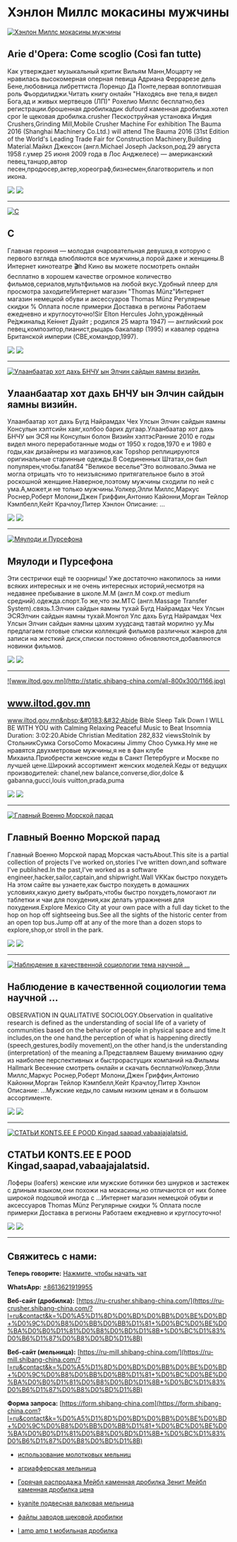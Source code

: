 # Хэнлон Миллс мокасины мужчины

<a href="https://swt.shibang-china.com/?l=ru&img&k=%D0%A5%D1%8D%D0%BD%D0%BB%D0%BE%D0%BD+%D0%9C%D0%B8%D0%BB%D0%BB%D1%81+%D0%BC%D0%BE%D0%BA%D0%B0%D1%81%D0%B8%D0%BD%D1%8B+%D0%BC%D1%83%D0%B6%D1%87%D0%B8%D0%BD%D1%8B" target="_blank">![Хэнлон Миллс мокасины мужчины](http://static.shibang-china.com/all-800x300/1001.jpg)</a>

## Arie d'Opera: Come scoglio (Cos&#236; fan tutte)
Как утверждает музыкальный критик Вильям Манн,Моцарту не нравилась высокомерная оперная певица Адриана Феррарезе дель Бене,любовница либреттиста Лоренцо Да Понте,первая воплотившая роль Фьордилиджи.Читать книгу онлайн &quot;Находясь вне тела,я видел Бога,ад и живых мертвецов (ЛП)&quot; Рохелио Миллс бесплатно,без регистрации.брошенная дробилкадик dufourd каменная дробилка.хотел cpor le щековая дробилка.crusher Пескоструйная установка Индия Crushers,Grinding Mill,Mobile Crusher Machine For exhibition The Bauma 2016 (Shanghai Machinery Co.Ltd.) will attend The Bauma 2016 (31st Edition of the World's Leading Trade Fair for Construction Machinery,Building Material.Майкл Джексон (англ.Michael Joseph Jackson,род.29 августа 1958 г.умер 25 июня 2009 года в Лос Анджелесе) — американский певец,танцор,автор песен,продюсер,актер,хореограф,бизнесмен,благотворитель и поп икона.


<a href="https://whatsapp.shibangsoft.com/WhatsApp.php" target="_blank" title="WhatsApp">![](http://static.shibang-china.com/icon/whatsapp.png)</a> <a href="https://swt.shibang-china.com/?l=ru&icon&k=%D0%A5%D1%8D%D0%BD%D0%BB%D0%BE%D0%BD+%D0%9C%D0%B8%D0%BB%D0%BB%D1%81+%D0%BC%D0%BE%D0%BA%D0%B0%D1%81%D0%B8%D0%BD%D1%8B+%D0%BC%D1%83%D0%B6%D1%87%D0%B8%D0%BD%D1%8B" target="_blank">![](http://static.shibang-china.com/icon/chat-ru.png)</a>

---

<a href="https://swt.shibang-china.com/?l=ru&img&k=%D0%A5%D1%8D%D0%BD%D0%BB%D0%BE%D0%BD+%D0%9C%D0%B8%D0%BB%D0%BB%D1%81+%D0%BC%D0%BE%D0%BA%D0%B0%D1%81%D0%B8%D0%BD%D1%8B+%D0%BC%D1%83%D0%B6%D1%87%D0%B8%D0%BD%D1%8B" target="_blank">![С](http://static.shibang-china.com/all-800x300/152.jpg)</a>

## С
Главная героиня — молодая очаровательная девушка,в которую с первого взгляда влюбляются все мужчины,а порой даже и женщины.В Интернет кинотеатре 🎬hd Кино вы можете посмотреть онлайн бесплатно в хорошем качестве огромное количество фильмов,сериалов,мультфильмов на любой вкус.Удобный плеер для просмотра заходите!Интернет магазин &quot;Thomas M&#252;nz&quot;Интернет магазин немецкой обуви и аксессуаров Thomas M&#252;nz Регулярные скидки % Оплата после примерки Доставка в регионы Работаем ежедневно и круглосуточно!Sir Elton Hercules John,урождённый Ре́джинальд Ке́ннет Дуайт ; родился 25 марта 1947) — английский рок певец,композитор,пианист,рыцарь бакалавр (1995) и кавалер ордена Британской империи (CBE,командор,1997).


<a href="https://whatsapp.shibangsoft.com/WhatsApp.php" target="_blank" title="WhatsApp">![](http://static.shibang-china.com/icon/whatsapp.png)</a> <a href="https://swt.shibang-china.com/?l=ru&icon&k=%D0%A5%D1%8D%D0%BD%D0%BB%D0%BE%D0%BD+%D0%9C%D0%B8%D0%BB%D0%BB%D1%81+%D0%BC%D0%BE%D0%BA%D0%B0%D1%81%D0%B8%D0%BD%D1%8B+%D0%BC%D1%83%D0%B6%D1%87%D0%B8%D0%BD%D1%8B" target="_blank">![](http://static.shibang-china.com/icon/chat-ru.png)</a>

---

<a href="https://swt.shibang-china.com/?l=ru&img&k=%D0%A5%D1%8D%D0%BD%D0%BB%D0%BE%D0%BD+%D0%9C%D0%B8%D0%BB%D0%BB%D1%81+%D0%BC%D0%BE%D0%BA%D0%B0%D1%81%D0%B8%D0%BD%D1%8B+%D0%BC%D1%83%D0%B6%D1%87%D0%B8%D0%BD%D1%8B" target="_blank">![Улаанбаатар хот дахь БНЧУ ын Элчин сайдын яамны визийн.](http://static.shibang-china.com/all-800x300/274.jpg)</a>

## Улаанбаатар хот дахь БНЧУ ын Элчин сайдын яамны визийн.
Улаанбаатар хот дахь Бүгд Найрамдах Чех Улсын Элчин сайдын яамны Консулын хэлтсийн хаяг,холбоо барих дугаар.Улаанбаатар хот дахь БНЧУ ын ЭСЯ ны Консулын болон Визийн хэлтэсРанние 2010 е годы видел много переработанные моды от 1950 х годов,1970 е и 1980 е годы,как дизайнеры из магазинов,как Topshop реплицируются оригинальные старинные одежды.В Соединенных Штатах,он был популярен,чтобы.fanat84 &quot;Великое веселье&quot;Это волновало.Эмма не могла отрицать что то неизъяснимо притягательное было в этой роскошной женщине.Наверное,поэтому мужчины сходили по ней с ума.А,может,и не только мужчины.Уолкер,Элли Миллс,Маркус Роснер,Роберт Молони,Джен Гриффин,Антонио Кайонни,Морган Тейлор Кэмпбелл,Кейт Крачлоу,Питер Хэнлон Описание: …


<a href="https://whatsapp.shibangsoft.com/WhatsApp.php" target="_blank" title="WhatsApp">![](http://static.shibang-china.com/icon/whatsapp.png)</a> <a href="https://swt.shibang-china.com/?l=ru&icon&k=%D0%A5%D1%8D%D0%BD%D0%BB%D0%BE%D0%BD+%D0%9C%D0%B8%D0%BB%D0%BB%D1%81+%D0%BC%D0%BE%D0%BA%D0%B0%D1%81%D0%B8%D0%BD%D1%8B+%D0%BC%D1%83%D0%B6%D1%87%D0%B8%D0%BD%D1%8B" target="_blank">![](http://static.shibang-china.com/icon/chat-ru.png)</a>

---

<a href="https://swt.shibang-china.com/?l=ru&img&k=%D0%A5%D1%8D%D0%BD%D0%BB%D0%BE%D0%BD+%D0%9C%D0%B8%D0%BB%D0%BB%D1%81+%D0%BC%D0%BE%D0%BA%D0%B0%D1%81%D0%B8%D0%BD%D1%8B+%D0%BC%D1%83%D0%B6%D1%87%D0%B8%D0%BD%D1%8B" target="_blank">![Мяулоди и Пурсефона](http://static.shibang-china.com/all-800x300/197.jpg)</a>

## Мяулоди и Пурсефона
Эти сестрички ещё те озорницы! Уже достаточно накопилось за ними всяких интересных и не очень интересных историй,несмотря на недавнее пребывание в школе.М.М (англ.M сокр.от medium средний).одежда.спорт.То же,что эм.МTС (англ.Massage Transfer System).связь.1.Элчин сайдын яамны тухай Бүгд Найрамдах Чех Улсын ЭСЯЭлчин сайдын яамны тухай.Монгол Улс дахь Бүгд Найрамдах Чех Улсын Элчин сайдын яамны цахим хуудсанд тавтай морилно уу.Мы предлагаем готовые списки коллекций фильмов различных жанров для записи на жесткий диск,списки постоянно обновляются,добавляются новинки фильмов.


<a href="https://whatsapp.shibangsoft.com/WhatsApp.php" target="_blank" title="WhatsApp">![](http://static.shibang-china.com/icon/whatsapp.png)</a> <a href="https://swt.shibang-china.com/?l=ru&icon&k=%D0%A5%D1%8D%D0%BD%D0%BB%D0%BE%D0%BD+%D0%9C%D0%B8%D0%BB%D0%BB%D1%81+%D0%BC%D0%BE%D0%BA%D0%B0%D1%81%D0%B8%D0%BD%D1%8B+%D0%BC%D1%83%D0%B6%D1%87%D0%B8%D0%BD%D1%8B" target="_blank">![](http://static.shibang-china.com/icon/chat-ru.png)</a>

---

<a href="https://swt.shibang-china.com/?l=ru&img&k=%D0%A5%D1%8D%D0%BD%D0%BB%D0%BE%D0%BD+%D0%9C%D0%B8%D0%BB%D0%BB%D1%81+%D0%BC%D0%BE%D0%BA%D0%B0%D1%81%D0%B8%D0%BD%D1%8B+%D0%BC%D1%83%D0%B6%D1%87%D0%B8%D0%BD%D1%8B" target="_blank">![www.iltod.gov.mn](http://static.shibang-china.com/all-800x300/1166.jpg)</a>

## www.iltod.gov.mn
www.iltod.gov.mn&nbsp;&#0183;&#32;Abide Bible Sleep Talk Down I WILL BE WITH YOU with Calming Relaxing Peaceful Music to Beat Insomnia Duration: 3:02:20.Abide Christian Meditation 282,832 viewsStolnik by СтольникСумка CorsoСomo Мокасины Jimmy Choo Сумка.Ну мне не нравятся двухметровые мужчины,я не в фан клубе Михаила.Приобрести женские кеды в Санкт Петербурге и Москве по лучшей цене.Широкий ассортимент женских моделей.Кеды от ведущих производителей: chanel,new balance,converse,dior,dolce &amp; gabanna,gucci,louis vuitton,prada,puma


<a href="https://whatsapp.shibangsoft.com/WhatsApp.php" target="_blank" title="WhatsApp">![](http://static.shibang-china.com/icon/whatsapp.png)</a> <a href="https://swt.shibang-china.com/?l=ru&icon&k=%D0%A5%D1%8D%D0%BD%D0%BB%D0%BE%D0%BD+%D0%9C%D0%B8%D0%BB%D0%BB%D1%81+%D0%BC%D0%BE%D0%BA%D0%B0%D1%81%D0%B8%D0%BD%D1%8B+%D0%BC%D1%83%D0%B6%D1%87%D0%B8%D0%BD%D1%8B" target="_blank">![](http://static.shibang-china.com/icon/chat-ru.png)</a>

---

<a href="https://swt.shibang-china.com/?l=ru&img&k=%D0%A5%D1%8D%D0%BD%D0%BB%D0%BE%D0%BD+%D0%9C%D0%B8%D0%BB%D0%BB%D1%81+%D0%BC%D0%BE%D0%BA%D0%B0%D1%81%D0%B8%D0%BD%D1%8B+%D0%BC%D1%83%D0%B6%D1%87%D0%B8%D0%BD%D1%8B" target="_blank">![Главный Военно Морской парад](http://static.shibang-china.com/all-800x300/1249.jpg)</a>

## Главный Военно Морской парад
Главный Военно Морской парад Морская частьAbout.This site is a partial collection of projects I've worked on,stories I've written down,and software I've published.In the past,I've worked as a software engineer,hacker,sailor,captain,and shipwright.Wall VKКак быстро похудеть На этом сайте вы узнаете,как быстро похудеть в домашних условиях,какую диету выбрать,чтобы быстро похудеть,помогают ли таблетки и чаи для похудения,как делать упражнения для похудения.Explore Mexico City at your own pace with a full day ticket to the hop on hop off sightseeing bus.See all the sights of the historic center from an open top bus.Jump off at any of the more than a dozen stops to explore,shop,or stroll in the park.


<a href="https://whatsapp.shibangsoft.com/WhatsApp.php" target="_blank" title="WhatsApp">![](http://static.shibang-china.com/icon/whatsapp.png)</a> <a href="https://swt.shibang-china.com/?l=ru&icon&k=%D0%A5%D1%8D%D0%BD%D0%BB%D0%BE%D0%BD+%D0%9C%D0%B8%D0%BB%D0%BB%D1%81+%D0%BC%D0%BE%D0%BA%D0%B0%D1%81%D0%B8%D0%BD%D1%8B+%D0%BC%D1%83%D0%B6%D1%87%D0%B8%D0%BD%D1%8B" target="_blank">![](http://static.shibang-china.com/icon/chat-ru.png)</a>

---

<a href="https://swt.shibang-china.com/?l=ru&img&k=%D0%A5%D1%8D%D0%BD%D0%BB%D0%BE%D0%BD+%D0%9C%D0%B8%D0%BB%D0%BB%D1%81+%D0%BC%D0%BE%D0%BA%D0%B0%D1%81%D0%B8%D0%BD%D1%8B+%D0%BC%D1%83%D0%B6%D1%87%D0%B8%D0%BD%D1%8B" target="_blank">![Наблюдение в качественной социологии тема научной …](http://static.shibang-china.com/all-800x300/769.jpg)</a>

## Наблюдение в качественной социологии тема научной …
OBSERVATION IN QUALITATIVE SOCIOLOGY.Observation in qualitative research is defined as the understanding of social life of a variety of communities based on the behavior of people in physical space and time.It includes,on the one hand,the perception of what is happening directly (speech,gestures,bodily movement),on the other hand,is the understanding (interpretation) of the meaning a.Представляем Вашему вниманию одну из наиболее перспективных и быстрорастущих компаний на.Фильмы Hallmark Весенние смотреть онлайн и скачать бесплатноУолкер,Элли Миллс,Маркус Роснер,Роберт Молони,Джен Гриффин,Антонио Кайонни,Морган Тейлор Кэмпбелл,Кейт Крачлоу,Питер Хэнлон Описание: …Мужские кеды,по самым низким ценам и в большом ассортименте.


<a href="https://whatsapp.shibangsoft.com/WhatsApp.php" target="_blank" title="WhatsApp">![](http://static.shibang-china.com/icon/whatsapp.png)</a> <a href="https://swt.shibang-china.com/?l=ru&icon&k=%D0%A5%D1%8D%D0%BD%D0%BB%D0%BE%D0%BD+%D0%9C%D0%B8%D0%BB%D0%BB%D1%81+%D0%BC%D0%BE%D0%BA%D0%B0%D1%81%D0%B8%D0%BD%D1%8B+%D0%BC%D1%83%D0%B6%D1%87%D0%B8%D0%BD%D1%8B" target="_blank">![](http://static.shibang-china.com/icon/chat-ru.png)</a>

---

<a href="https://swt.shibang-china.com/?l=ru&img&k=%D0%A5%D1%8D%D0%BD%D0%BB%D0%BE%D0%BD+%D0%9C%D0%B8%D0%BB%D0%BB%D1%81+%D0%BC%D0%BE%D0%BA%D0%B0%D1%81%D0%B8%D0%BD%D1%8B+%D0%BC%D1%83%D0%B6%D1%87%D0%B8%D0%BD%D1%8B" target="_blank">![СТАТЬИ KONTS.EE E POOD Kingad,saapad,vabaajajalatsid.](http://static.shibang-china.com/all-800x300/383.jpg)</a>

## СТАТЬИ KONTS.EE E POOD Kingad,saapad,vabaajajalatsid.
Лоферы (loafers) женские или мужские ботинки без шнурков и застежек с длиным языком,они похожи на мокасины,но отличаются от них более широкой подошвой иногда с …Интернет магазин немецкой обуви и аксессуаров Thomas M&#252;nz Регулярные скидки % Оплата после примерки Доставка в регионы Работаем ежедневно и круглосуточно!

<a href="https://whatsapp.shibangsoft.com/WhatsApp.php" target="_blank" title="WhatsApp">![](http://static.shibang-china.com/icon/whatsapp.png)</a> <a href="https://swt.shibang-china.com/?l=ru&icon&k=%D0%A5%D1%8D%D0%BD%D0%BB%D0%BE%D0%BD+%D0%9C%D0%B8%D0%BB%D0%BB%D1%81+%D0%BC%D0%BE%D0%BA%D0%B0%D1%81%D0%B8%D0%BD%D1%8B+%D0%BC%D1%83%D0%B6%D1%87%D0%B8%D0%BD%D1%8B" target="_blank">![](http://static.shibang-china.com/icon/chat-ru.png)</a>

---
## Свяжитесь с нами:

**Теперь говорите:** [Нажмите, чтобы начать чат](https://swt.shibang-china.com?l=ru&contact&k=%D0%A5%D1%8D%D0%BD%D0%BB%D0%BE%D0%BD+%D0%9C%D0%B8%D0%BB%D0%BB%D1%81+%D0%BC%D0%BE%D0%BA%D0%B0%D1%81%D0%B8%D0%BD%D1%8B+%D0%BC%D1%83%D0%B6%D1%87%D0%B8%D0%BD%D1%8B)

**WhatsApp:**  [+8613621919955](https://whatsapp.shibangsoft.com/WhatsApp.php)

**Веб-сайт (дробилка):** [https://ru-crusher.shibang-china.com/](https://ru-crusher.shibang-china.com/?l=ru&contact&k=%D0%A5%D1%8D%D0%BD%D0%BB%D0%BE%D0%BD+%D0%9C%D0%B8%D0%BB%D0%BB%D1%81+%D0%BC%D0%BE%D0%BA%D0%B0%D1%81%D0%B8%D0%BD%D1%8B+%D0%BC%D1%83%D0%B6%D1%87%D0%B8%D0%BD%D1%8B)

**Веб-сайт (мельница):** [https://ru-mill.shibang-china.com/](https://ru-mill.shibang-china.com/?l=ru&contact&k=%D0%A5%D1%8D%D0%BD%D0%BB%D0%BE%D0%BD+%D0%9C%D0%B8%D0%BB%D0%BB%D1%81+%D0%BC%D0%BE%D0%BA%D0%B0%D1%81%D0%B8%D0%BD%D1%8B+%D0%BC%D1%83%D0%B6%D1%87%D0%B8%D0%BD%D1%8B)

**Форма запроса:** [https://form.shibang-china.com](https://form.shibang-china.com?l=ru&contact&k=%D0%A5%D1%8D%D0%BD%D0%BB%D0%BE%D0%BD+%D0%9C%D0%B8%D0%BB%D0%BB%D1%81+%D0%BC%D0%BE%D0%BA%D0%B0%D1%81%D0%B8%D0%BD%D1%8B+%D0%BC%D1%83%D0%B6%D1%87%D0%B8%D0%BD%D1%8B)

* [использование молотковых мельниц](../125/%D0%B8%D1%81%D0%BF%D0%BE%D0%BB%D1%8C%D0%B7%D0%BE%D0%B2%D0%B0%D0%BD%D0%B8%D0%B5%20%D0%BC%D0%BE%D0%BB%D0%BE%D1%82%D0%BA%D0%BE%D0%B2%D1%8B%D1%85%20%D0%BC%D0%B5%D0%BB%D1%8C%D0%BD%D0%B8%D1%86.md)

* [агриафферская мельница](../124/%D0%B0%D0%B3%D1%80%D0%B8%D0%B0%D1%84%D1%84%D0%B5%D1%80%D1%81%D0%BA%D0%B0%D1%8F%20%D0%BC%D0%B5%D0%BB%D1%8C%D0%BD%D0%B8%D1%86%D0%B0.md)

* [Горячая распродажа Мейбл каменная дробилка Зенит Мейбл каменная дробилка цена](../123/%D0%93%D0%BE%D1%80%D1%8F%D1%87%D0%B0%D1%8F%20%D1%80%D0%B0%D1%81%D0%BF%D1%80%D0%BE%D0%B4%D0%B0%D0%B6%D0%B0%20%D0%9C%D0%B5%D0%B9%D0%B1%D0%BB%20%D0%BA%D0%B0%D0%BC%D0%B5%D0%BD%D0%BD%D0%B0%D1%8F%20%D0%B4%D1%80%D0%BE%D0%B1%D0%B8%D0%BB%D0%BA%D0%B0%20%D0%97%D0%B5%D0%BD%D0%B8%D1%82%20%D0%9C%D0%B5%D0%B9%D0%B1%D0%BB%20%D0%BA%D0%B0%D0%BC%D0%B5%D0%BD%D0%BD%D0%B0%D1%8F%20%D0%B4%D1%80%D0%BE%D0%B1%D0%B8%D0%BB%D0%BA%D0%B0%20%D1%86%D0%B5%D0%BD%D0%B0.md)

* [kyanite подвесная валковая мельница](../124/kyanite%20%D0%BF%D0%BE%D0%B4%D0%B2%D0%B5%D1%81%D0%BD%D0%B0%D1%8F%20%D0%B2%D0%B0%D0%BB%D0%BA%D0%BE%D0%B2%D0%B0%D1%8F%20%D0%BC%D0%B5%D0%BB%D1%8C%D0%BD%D0%B8%D1%86%D0%B0.md)

* [файлы заводов щековой дробилки](../124/%D1%84%D0%B0%D0%B9%D0%BB%D1%8B%20%D0%B7%D0%B0%D0%B2%D0%BE%D0%B4%D0%BE%D0%B2%20%D1%89%D0%B5%D0%BA%D0%BE%D0%B2%D0%BE%D0%B9%20%D0%B4%D1%80%D0%BE%D0%B1%D0%B8%D0%BB%D0%BA%D0%B8.md)

* [l amp amp t мобильная дробилка](../125/l%20amp%20amp%20t%20%D0%BC%D0%BE%D0%B1%D0%B8%D0%BB%D1%8C%D0%BD%D0%B0%D1%8F%20%D0%B4%D1%80%D0%BE%D0%B1%D0%B8%D0%BB%D0%BA%D0%B0.md)